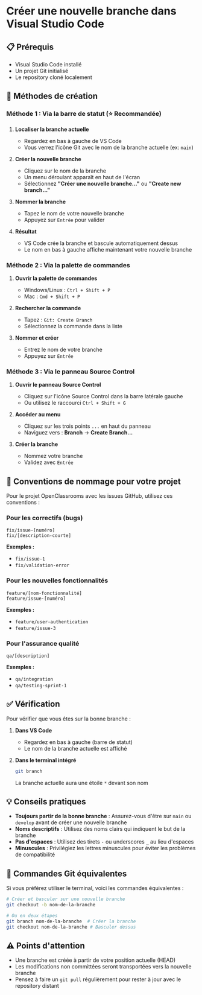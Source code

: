 # Créer une nouvelle branche dans Visual Studio Code

## 📋 Prérequis
- Visual Studio Code installé
- Un projet Git initialisé
- Le repository cloné localement

## 🔧 Méthodes de création

### Méthode 1 : Via la barre de statut (⭐ Recommandée)

1. **Localiser la branche actuelle**
   - Regardez en bas à gauche de VS Code
   - Vous verrez l'icône Git avec le nom de la branche actuelle (ex: `main`)

2. **Créer la nouvelle branche**
   - Cliquez sur le nom de la branche
   - Un menu déroulant apparaît en haut de l'écran
   - Sélectionnez **"Créer une nouvelle branche..."** ou **"Create new branch..."**

3. **Nommer la branche**
   - Tapez le nom de votre nouvelle branche
   - Appuyez sur `Entrée` pour valider

4. **Résultat**
   - VS Code crée la branche et bascule automatiquement dessus
   - Le nom en bas à gauche affiche maintenant votre nouvelle branche

### Méthode 2 : Via la palette de commandes

1. **Ouvrir la palette de commandes**
   - Windows/Linux : `Ctrl + Shift + P`
   - Mac : `Cmd + Shift + P`

2. **Rechercher la commande**
   - Tapez : `Git: Create Branch`
   - Sélectionnez la commande dans la liste

3. **Nommer et créer**
   - Entrez le nom de votre branche
   - Appuyez sur `Entrée`

### Méthode 3 : Via le panneau Source Control

1. **Ouvrir le panneau Source Control**
   - Cliquez sur l'icône Source Control dans la barre latérale gauche
   - Ou utilisez le raccourci `Ctrl + Shift + G`

2. **Accéder au menu**
   - Cliquez sur les trois points `...` en haut du panneau
   - Naviguez vers : **Branch** → **Create Branch...**

3. **Créer la branche**
   - Nommez votre branche
   - Validez avec `Entrée`

## 📝 Conventions de nommage pour votre projet

Pour le projet OpenClassrooms avec les issues GitHub, utilisez ces conventions :

### Pour les correctifs (bugs)
```
fix/issue-[numéro]
fix/[description-courte]
```
**Exemples :**
- `fix/issue-1`
- `fix/validation-error`

### Pour les nouvelles fonctionnalités
```
feature/[nom-fonctionnalité]
feature/issue-[numéro]
```
**Exemples :**
- `feature/user-authentication`
- `feature/issue-3`

### Pour l'assurance qualité
```
qa/[description]
```
**Exemples :**
- `qa/integration`
- `qa/testing-sprint-1`

## ✅ Vérification

Pour vérifier que vous êtes sur la bonne branche :

1. **Dans VS Code**
   - Regardez en bas à gauche (barre de statut)
   - Le nom de la branche actuelle est affiché

2. **Dans le terminal intégré**
   ```bash
   git branch
   ```
   La branche actuelle aura une étoile `*` devant son nom

## 💡 Conseils pratiques

- **Toujours partir de la bonne branche** : Assurez-vous d'être sur `main` ou `develop` avant de créer une nouvelle branche
- **Noms descriptifs** : Utilisez des noms clairs qui indiquent le but de la branche
- **Pas d'espaces** : Utilisez des tirets `-` ou underscores `_` au lieu d'espaces
- **Minuscules** : Privilégiez les lettres minuscules pour éviter les problèmes de compatibilité

## 🔄 Commandes Git équivalentes

Si vous préférez utiliser le terminal, voici les commandes équivalentes :

```bash
# Créer et basculer sur une nouvelle branche
git checkout -b nom-de-la-branche

# Ou en deux étapes
git branch nom-de-la-branche  # Créer la branche
git checkout nom-de-la-branche # Basculer dessus
```

## ⚠️ Points d'attention

- Une branche est créée à partir de votre position actuelle (HEAD)
- Les modifications non committées seront transportées vers la nouvelle branche
- Pensez à faire un `git pull` régulièrement pour rester à jour avec le repository distant